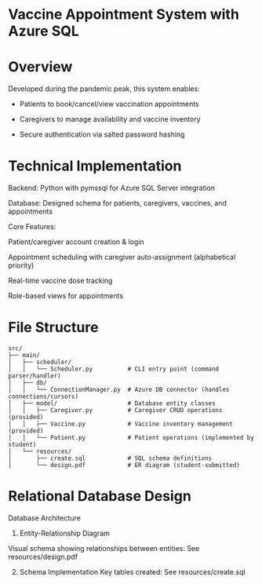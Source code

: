 # Vaccine Appointment System with Azure SQL 
#  Overview
Developed during the pandemic peak, this system enables:

- Patients to book/cancel/view vaccination appointments

- Caregivers to manage availability and vaccine inventory

- Secure authentication via salted password hashing

# Technical Implementation
Backend: Python with pymssql for Azure SQL Server integration

Database: Designed schema for patients, caregivers, vaccines, and appointments

Core Features:

Patient/caregiver account creation & login

Appointment scheduling with caregiver auto-assignment (alphabetical priority)

Real-time vaccine dose tracking

Role-based views for appointments

# File Structure
```text
src/
├── main/
│   ├── scheduler/
│   │   └── Scheduler.py          # CLI entry point (command parser/handler)
│   ├── db/
│   │   └── ConnectionManager.py  # Azure DB connector (handles connections/cursors)
│   ├── model/                    # Database entity classes
│   │   ├── Caregiver.py          # Caregiver CRUD operations (provided)
│   │   ├── Vaccine.py            # Vaccine inventory management (provided)
│   │   └── Patient.py            # Patient operations (implemented by student)
│   └── resources/
│       ├── create.sql            # SQL schema definitions
│       └── design.pdf            # ER diagram (student-submitted)
```

# Relational Database Design

Database Architecture
1. Entity-Relationship Diagram
   

Visual schema showing relationships between entities: See resources/design.pdf

2. Schema Implementation
Key tables created: See resources/create.sql

